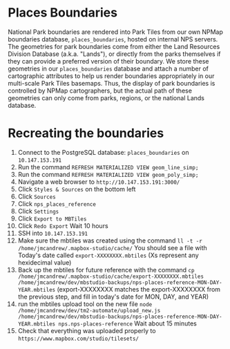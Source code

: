 # Places Boundaries

National Park boundaries are rendered into Park Tiles from our own NPMap boundaries database, `places_boundaries`, hosted on internal NPS servers. The geometries for park boundaries come from either the Land Resources Division Database (a.k.a. "Lands"), or directly from the parks themselves if they can provide a preferred version of their boundary. We store these geometries in our `places_boundaries` database and attach a number of cartographic attributes to help us render boundaries appropriately in our multi-scale Park Tiles basemaps. Thus, the display of park boundaries is controlled by NPMap cartographers, but the actual path of these geometries can only come from parks, regions, or the national Lands database.

# Recreating the boundaries
1. Connect to the PostgreSQL database: `places_boundaries` on `10.147.153.191`
2. Run the command `REFRESH MATERIALIZED VIEW geom_line_simp;`
3. Run the command `REFRESH MATERIALIZED VIEW geom_poly_simp;`
4. Navigate a web browser to `http://10.147.153.191:3000/`
5. Click `Styles & Sources` on the bottom left
6. Click `Sources`
7. Click `nps_places_reference`
8. Click `Settings`
9. Click `Export to MBTiles`
10. Click `Redo Export`
    Wait 10 hours
11. SSH into `10.147.153.191`
12. Make sure the mbtiles was created using the command `ll -t -r /home/jmcandrew/.mapbox-studio/cache/`
  You should see a file with Today's date called `export-XXXXXXXX.mbtiles` (Xs represent any hexidecimal value)
13. Back up the mbtiles for future reference with the command `cp /home/jmcandrew/.mapbox-studio/cache/export-XXXXXXXX.mbtiles /home/jmcandrew/dev/mbstudio-backups/nps-places-reference-MON-DAY-YEAR.mbtiles` (export-XXXXXXXX matches the export-XXXXXXXX from the previous step, and fill in today's date for MON, DAY, and YEAR)
14. run the mbtiles upload tool on the new file `node /home/jmcandrew/dev/tm2-automate/upload_new.js /home/jmcandrew/dev/mbstudio-backups/nps-places-reference-MON-DAY-YEAR.mbtiles nps.nps-places-reference`
Wait about 15 minutes
15. Check that everything was uploaded properly to `https://www.mapbox.com/studio/tilesets/`
